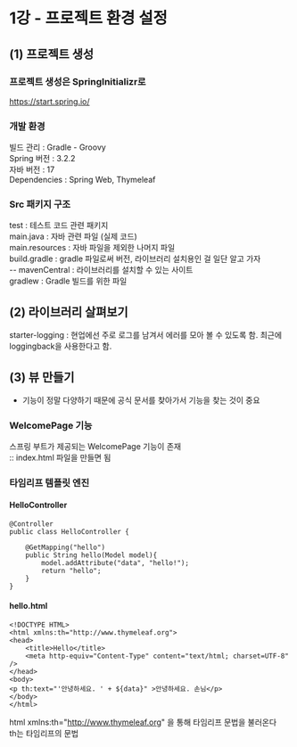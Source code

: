 # 1강 - 프로젝트 환경 설정
## (1) 프로젝트 생성
### 프로젝트 생성은 SpringInitializr로
https://start.spring.io/  
### 개발 환경
빌드 관리 : Gradle - Groovy  
Spring 버전 : 3.2.2  
자바 버전 : 17  
Dependencies : Spring Web, Thymeleaf
### Src 패키지 구조
test : 테스트 코드 관련 패키지  
main.java : 자바 관련 파일 (실제 코드)  
main.resources : 자바 파일을 제외한 나머지 파일  
build.gradle : gradle 파일로써 버전, 라이브러리 설치용인 걸 일단 알고 가자  
-- mavenCentral : 라이브러리를 설치할 수 있는 사이트  
gradlew : Gradle 빌드를 위한 파일  
## (2) 라이브러리 살펴보기
starter-logging : 현업에선 주로 로그를 남겨서 에러를 모아 볼 수 있도록 함. 최근에 loggingback을 사용한다고 함.
 

## (3) 뷰 만들기
+ 기능이 정말 다양하기 때문에 공식 문서를 찾아가서 기능을 찾는 것이 중요
### WelcomePage 기능
스프링 부트가 제공되는 WelcomePage 기능이 존재  
:: index.html 파일을 만들면 됨  

### 타임리프 템플릿 엔진
#### HelloController
```
@Controller
public class HelloController {

    @GetMapping("hello")
    public String hello(Model model){
        model.addAttribute("data", "hello!");
        return "hello";
    }
}
```
#### hello.html
```
<!DOCTYPE HTML>
<html xmlns:th="http://www.thymeleaf.org">
<head>
    <title>Hello</title>
    <meta http-equiv="Content-Type" content="text/html; charset=UTF-8" />
</head>
<body>
<p th:text="'안녕하세요. ' + ${data}" >안녕하세요. 손님</p>
</body>
</html>
```
html xmlns:th="http://www.thymeleaf.org" 을 통해 타임리프 문법을 불러온다  
th는 타임리프의 문법